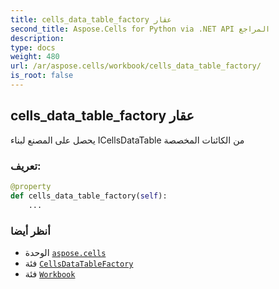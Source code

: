 ```yaml
---
title: cells_data_table_factory عقار
second_title: Aspose.Cells for Python via .NET API المراجع
description:
type: docs
weight: 480
url: /ar/aspose.cells/workbook/cells_data_table_factory/
is_root: false
---
```

##  cells_data_table_factory عقار

يحصل على المصنع لبناء ICellsDataTable من الكائنات المخصصة
###  تعريف:
```python
@property
def cells_data_table_factory(self):
    ...
```

###  أنظر أيضا
* الوحدة [`aspose.cells`](../../)
* فئة [`CellsDataTableFactory`](/cells/python-net/ar/aspose.cells/cellsdatatablefactory)
* فئة [`Workbook`](/cells/python-net/ar/aspose.cells/workbook)
